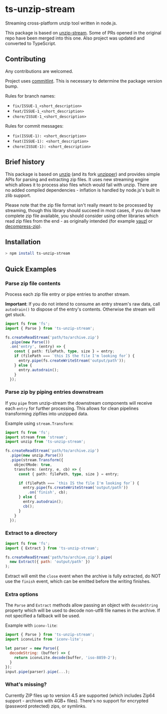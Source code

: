# ts-unzip-stream

Streaming cross-platform unzip tool written in node.js.

This package is based on [unzip-stream](https://github.com/mhr3/unzip-stream). Some of PRs opened in the original repo have been merged into this one. Also project was updated and converted to TypeScript.

## Contributing

Any contributions are welcomed.

Project uses [commitlint](https://commitlint.js.org/). This is necessary to determine the package version bump.

Rules for branch names:

- `fix/ISSUE-1_<short_description>`
- `feat/ISSUE-1_<short_description>`
- `chore/ISSUE-1_<short_description>`

Rules for commit messages:

- `fix(ISSUE-1): <short_description>`
- `feat(ISSUE-1): <short_description>`
- `chore(ISSUE-1): <short_description>`

## Brief history

This package is based on [unzip](https://github.com/EvanOxfeld/node-unzip) (and its fork [unzipper](https://github.com/ZJONSSON/node-unzipper)) and provides simple APIs for parsing and extracting zip files. It uses new streaming engine which allows it to process also files which would fail with unzip.
There are no added compiled dependencies - inflation is handled by node.js's built in zlib support.

Please note that the zip file format isn't really meant to be processed by streaming, though this library should succeed in most cases, if you do have complete zip file available, you should consider using other libraries which read zip files from the end - as originally intended (for example [yauzl](https://github.com/thejoshwolfe/yauzl) or [decompress-zip](https://github.com/bower/decompress-zip)).

## Installation

```bash
> npm install ts-unzip-stream
```

## Quick Examples

### Parse zip file contents

Process each zip file entry or pipe entries to another stream.

__Important__: If you do not intend to consume an entry stream's raw data, call `autodrain()` to dispose of the entry's
contents. Otherwise the stream will get stuck.

```TypeScript
import fs from 'fs';
import { Parse } from 'ts-unzip-stream';

fs.createReadStream('path/to/archive.zip')
  .pipe(new Parse())
  .on('entry', (entry) => {
    const { path: filePath, type, size } = entry;
    if (filePath === `this IS the file I'm looking for`) {
      entry.pipe(fs.createWriteStream('output/path'));
    } else {
      entry.autodrain();
    }
  });
```

### Parse zip by piping entries downstream

If you `pipe` from unzip-stream the downstream components will receive each `entry` for further processing. This allows for clean pipelines transforming zipfiles into unzipped data.

Example using `stream.Transform`:

```TypeScript
import fs from 'fs';
import stream from 'stream';
import unzip from 'ts-unzip-stream';

fs.createReadStream('path/to/archive.zip')
  .pipe(new unzip.Parse())
  .pipe(stream.Transform({
    objectMode: true,
    transform: (entry, e, cb) => {
      const { path: filePath, type, size } = entry;

      if (filePath === `this IS the file I'm looking for`) {
        entry.pipe(fs.createWriteStream('output/path'))
          .on('finish', cb);
      } else {
        entry.autodrain();
        cb();
      }
    }
  });
```

### Extract to a directory

```javascript
import fs from 'fs';
import { Extract } from 'ts-unzip-stream';

fs.createReadStream('path/to/archive.zip').pipe(
  new Extract({ path: 'output/path' })
);
```

Extract will emit the `close` event when the archive is fully extracted, do NOT use the `finish` event, which can be emitted before the writing finishes.

### Extra options

The `Parse` and `Extract` methods allow passing an object with `decodeString` property which will be used to decode non-utf8 file names in the archive. If not specified a fallback will be used.

Example with `iconv-lite`:

```javascript
import { Parse } from 'ts-unzip-stream';
import iconvLite from 'iconv-lite';

let parser = new Parse({
  decodeString: (buffer) => {
    return iconvLite.decode(buffer, 'iso-8859-2');
  }
});
input.pipe(parser).pipe(...);
```

### What's missing?

Currently ZIP files up to version 4.5 are supported (which includes Zip64 support - archives with 4GB+ files). There's no support for encrypted (password protected) zips, or symlinks.
